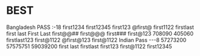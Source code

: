 # BEST
Bangladesh PASS :-18  first1234  first12345  first123  @first@  first1122  firstlast  first last  First Last  first@@##  first@@@  first###  first@123  708090  405060  firstlast123  first@1122  @first@123  first@1122  Indian Pass ---8  57273200  57575751  59039200  first last  firstlast  first123  first@1122  first12345
